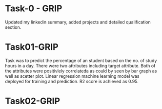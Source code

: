 # Task-0 - GRIP
Updated my linkedin summary, added projects and detailed qualification section.

# Task01-GRIP
Task was to predict the percentage of an student based on the no. of study hours in a day. There were two attributes including target attribute. Both of the attributes were
positivlely correlateda as could by seen by bar graph as well as scetter plot. Linear regression machine learning model was deployed for training and prediction. R2 score is achieved as 0.95.

# Task02-GRIP
